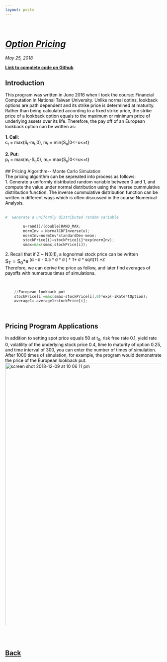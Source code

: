 ```yaml
---
layout: posts
---
```

<br>

# [_Option Pricing_](./index.html)
<i>May 25, 2018</i>

<a href="https://github.com/yipeichan/Lookback-Option-Pricing"><b>Link to complete code on Github</b></a>
<br>
## Introduction
<div class="f">
<font color="black">This program was written in June 2016 when I took the course: Financial Computation in National Taiwan University. Unlike normal optins, lookback options are path dependent and its strike price is determined at maturity. Rather than being calculated according to a fixed strike price, the strike price of a lookback option equals to the maximum or minimum price of underlying assets over its life. Therefore, the pay off of an European lookback option can be written as:<br><br> 
<font color="black"><b>1. Call: </b><br></font>
c<sub>t</sub> = max(S<sub>t</sub>-m<sub>t</sub>,0), m<sub>t</sub> = min{S<sub>u</sub>|0<=u<=t}
<br><br>
<font color="black"><b>2. Put: </b><br></font>
p<sub>t</sub> = max(m<sub>t</sub>-S<sub>t</sub>,0), m<sub>t</sub>= max{S<sub>u</sub>|0<=u<=t}
<br></font></div>
<br>
## Pricing Algorithm-- Monte Carlo Simulation
<div class="f">
<font color="black">The pricing algorithm can be sepreated into process as follows:<br>
1. Generate a uniformly distributed random variable between 0 and 1, and compute the value under normal distribution using the inverse cummulative distribution function. The inverse cummulative distribution function can be written in different ways which is often discussed in the course Numerical Analysis.</font></div>
<br>

```python
#  Generate a uniformly distributed random variable

		u=rand()/(double)RAND_MAX;
		normInv = NormalCDFInverse(u);
		normInv=normInv*standardDev-mean;				
		stockPrice[i]=stockPrice[i]*exp(normInv);
		smax=max(smax,stockPrice[i]);

```
<div class="f"><font color="black">
2. Recall that if Z ~ N(0,1), a lognormal stock price can be written <br>
<font size="3%">S<sub>T</sub> = S<sub>0</sub>*e<sup> (&alpha; - &delta; - 0.5 * &sigma; * &sigma; ) * T+ &sigma; * sqrt(T) *Z </sup> <br></font>
Therefore, we can derive the price as follow, and later find averages of payoffs with numerous times of simulations.</font></div>
<br>

```python

	//European lookback put
	stockPrice[i]=max(smax-stockPrice[i],0)*exp(-iRate*tOption);
	average1= average1+stockPrice[i];

``` 

<br>

## Pricing Program Applications
<div class="f"><font color="black">In addition to setting spot price equals 50 at t<sub>0</sub>, risk free rate 0.1, yield rate 0, volatility of the underlying stock price  0.4, time to maturity of option 0.25, and time interval of 300, you can enter the number of times of simulation. After 1000 times of simulation, for example, the program would demonstrate the price of the European lookback put.<br></font></div>

<img width="844" alt="screen shot 2018-12-09 at 10 06 11 pm" src="https://user-images.githubusercontent.com/24948460/49698542-41446100-fc00-11e8-967f-a777ddab0b1a.png">
 
  
<br><br>

## [Back](./)
